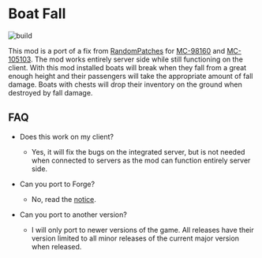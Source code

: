 # Boat Fall
![build](https://img.shields.io/github/workflow/status/EcoBuilder13/boat-fall/Actions?logo=github&style=for-the-badge)

This mod is a port of a fix from [RandomPatches](https://github.com/TheRandomLabs/RandomPatches) for [MC-98160](https://bugs.mojang.com/browse/MC-98160) and [MC-105103](https://bugs.mojang.com/browse/MC-105103). The mod works entirely server side while still functioning on the client. With this mod installed boats will break when they fall from a great enough height and their passengers will take the appropriate amount of fall damage. Boats with chests will drop their inventory on the ground when destroyed by fall damage.



## FAQ

- Does this work on my client?

    - Yes, it will fix the bugs on the integrated server, but is not needed when connected to servers as the mod can function entirely server side.

- Can you port to Forge?

    - No, read the [notice](https://modrinth.com/mod/dashloader).
- Can you port to another version?

    - I will only port to newer versions of the game. All releases have their version limited to all minor releases of the current major version when released.
